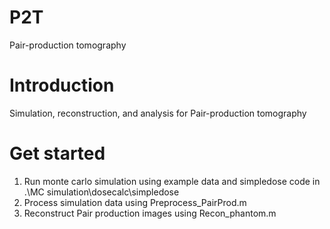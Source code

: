 # P2T
Pair-production tomography

# Introduction
Simulation, reconstruction, and analysis for Pair-production tomography

# Get started
1. Run monte carlo simulation using example data and simpledose code in .\MC simulation\dosecalc\simpledose
2. Process simulation data using Preprocess_PairProd.m
3. Reconstruct Pair production images using Recon_phantom.m
